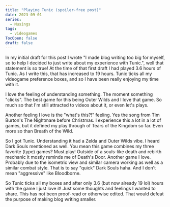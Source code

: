 ```yaml
---
title: "Playing Tunic (spoiler-free post)"
date: 2023-09-01
series: 
  - Musings
tags:
  - videogames
TocOpen: false
draft: false
---
```

In my initial draft for this post I wrote "I made blog writing too big for myself, so to help I decided to just write about my experience with Tunic.", well that statement is so true! At the time of that first draft I had played 3.6 hours of Tunic. As I write this, that has increased to 19 hours.
Tunic ticks all my videogame preference boxes, and so I have been really enjoying my time with it.

I love the feeling of understanding something. The moment something "clicks". The best game for this being Outer Wilds and I love that game. So much so that I'm still attracted to videos about it, or even let's plays.

Another feeling I love is the "what's this?!" feeling. Yes the song from Tim Burton's The Nightmare before Christmas. I experience this a lot in a lot of games, but it defined my play through of Tears of the Kingdom so far. Even more so than Breath of the Wild.

So I got Tunic. Understanding it had a Zelda and Outer Wilds vibe. I heard Dark Souls mentioned as well. You mean this game combines my three favorite (type) games? Must play!
Outside of a souls-like death and rebirth mechanic it mostly reminds me of Death's Door. Another game I love. Probably due to the isometric view and similar camera working as well as a similar combat style. That is to say "quick" Dark Souls haha. And I don't mean "aggressive" like Bloodborne.

So Tunic ticks all my boxes and after only 3.6 (but now already 19 lol) hours with the game I just love it!
Just some thoughts and feelings I wanted to share. This has not been proof-read or otherwise edited. That would defeat the purpose of making blog writing smaller.